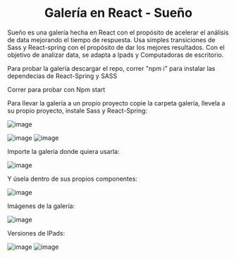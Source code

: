 <h1 align="center">Galería en React - Sueño</h1>

Sueño es una galería hecha en React con el propósito de acelerar el análisis de data mejorando el tiempo de respuesta.
Usa simples transiciones de Sass y React-spring con el propósito de dar los mejores resultados. Con el objetivo de analizar data,
se adapta a Ipads y Computadoras de escritorio.

Para probar la galería descargar el repo, correr "npm i" para instalar las dependecias de React-Spring y SASS

Correr para probar con Npm start

Para llevar la galería a un propio proyecto copie la carpeta galería, llevela a su propio proyecto, instale Sass y React-Spring:

![image](https://user-images.githubusercontent.com/57158052/201538058-baaa2d13-1595-4bc3-aec8-c4f8e031f688.png)

![image](https://user-images.githubusercontent.com/57158052/201538180-f74704cb-5f7b-4ba5-9115-8113fc9b347d.png)
![image](https://user-images.githubusercontent.com/57158052/201538152-0e9966d3-2ce9-4bf6-9703-a577e6546837.png)

Importe la galería donde quiera usarla: 

![image](https://user-images.githubusercontent.com/57158052/201538232-44512a2e-c98d-477a-97d6-8f7c978e8c44.png)

Y úsela dentro de sus propios componentes:

![image](https://user-images.githubusercontent.com/57158052/201538270-6f420df3-a5bc-44e5-9f04-2d780d6705db.png)

Imágenes de la galería:

![image](https://user-images.githubusercontent.com/57158052/201538321-e6b6f26f-6bab-4413-bb8f-f9aef9b7d999.png)

Versiones de IPads:

![image](https://user-images.githubusercontent.com/57158052/201538445-362bfe43-1f12-4c14-939e-28eb69ab6516.png)
![image](https://user-images.githubusercontent.com/57158052/201538459-5d7954d6-2a42-4b05-aa8c-2d572242bde9.png)
